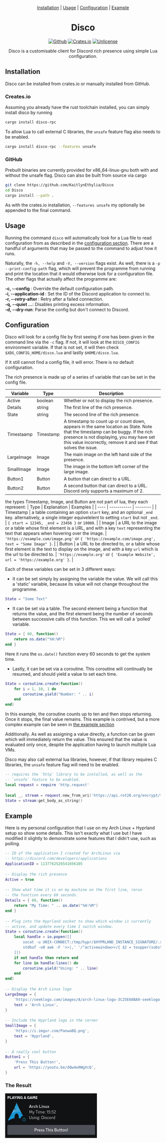 <div align="center">

[Installation](#installation) |
[Usage](#usage) |
[Configuration](#configuration) |
[Example](#example)

# Disco

[![Github](https://img.shields.io/badge/Github-KaitlynEthylia%2FDisco-cec2fc?logo=github&style=for-the-badge)](https://github.com/KaitlynEthylia/Disco)
[![Crates.io](https://img.shields.io/crates/v/disco-rpc?color=%23f7b679&logo=rust&style=for-the-badge)](https://crates.io/crates/disco-rpc)
[![Unlicense](https://img.shields.io/crates/l/terny?color=bfdfff&logo=unlicense&style=for-the-badge)](https://unlicense.org/)

Disco is a customisable client for Discord rich presence using
simple Lua configuration.

</div>

<a id="installation" />

## Installation

Disco can be installed from crates.io or manually installed from
GitHub.

### Creates.io

Assuming you already have the rust toolchain installed, you can simply
install disco by running

```sh
cargo install disco-rpc
```

To allow Lua to call external C libraries, the `unsafe` feature flag
also needs to be enabled.

```sh
cargo install disco-rpc --features unsafe
```

### GitHub

Prebuilt binaries are currently provided for x86_64-linux-gnu both
with and without the unsafe flag. Disco can also be built from source
via cargo

```sh
git clone https://github.com/KaitlynEthylia/Disco
cd Disco
cargo install --path .
```

As with the crates.io installation, `--features unsafe` my optionally
be appended to the final command.

<a id="usage" />

## Usage

Running the command `disco` will automatically look for a Lua file to
read configuration from as described in the
[configuration section](#configuration). There are a handful of
arguments that may be passed to the command to adjust how it runs.

Naturally, the `-h, --help` and `-V, --version` flags exist. As well,
there is a `-p --print-config-path` flag, which will prevent the
programme from running and print the location that it would otherwise
look for a configuration file.
The other flags that actually affect the programme are:

**-c, --config <FILE>**: Override the default configuration path.
<br />
**-i, --application-id <ID>**: Set the ID of the Discord application to connect to.
<br />
**-r, --retry-after <DELAY>**: Retry after a failed connection.
<br />
**-q, --quiet ...**: Disables printing excess information.
<br />
**-d, --dry-run**: Parse the config but don't connect to Discord.
<br />

<a id="configuration" />

## Configuration

Disco will look for a config file by first seeing if one has been
given in the command line via the `-c` flag. If not, it will look at
the `DISCO_CONFIG` environment variable. If that is not set, it will
then check `$XDG_CONFIG_HOME/disco.lua` and lastly `$HOME/disco.lua`.

If it still cannot find a config file, it will error. There is no
default configuration.

The rich presence is made up of a series of variable that can be set
in the config file.

| Variable | Type | Description |
| -------- | ---- | ----------- |
| Active | boolean | Whether or not to display the rich presence. |
| Details | string | The first line of the rich presence. |
| State | string | The second line of the rich presence. |
| Timestaamp | Timestamp | A timestamp to count up or count down, appears in the same location as State. Note that the timestamp can be buggy. If the rich presence is not displaying, you may have set this value incorrectly, remove it and see if that solves the issue. |
| LargeImage | Image | The main image on the left hand side of the presence. |
| SmallImage | Image | The image in the bottom left corner of the large image. |
| Button1 | Button | A button that can direct to a URL. |
| Button2 | Button | A second button that can direct to a URL. Discord only supports a maximum of 2. |

the types Timestamp, Image, and Button are not part of lua, they each
represent:
| Type | Explanation | Examples |
| ---- | ----------- | -------- |
| Timestamp | a table containing an option `start` key, and an optional `_end` key. alternatively, a single integer equivelelent to setting `start` but not `_end`. | `{ start = 12345, _end = 23456 }` or `10000`. |
| Image | a URL to the image or a table whose first element is a URL, and with a key `text` representing the text that appears when hovering over the image. | `'https://example.com/image.png'` or `{ 'https://example.com/image.png', text = "Some Image" }`. |
| Button | a URL to be directed to, or a table whose first element is the text to display on the image, and with a key `url` which is the url to be directed to. | `'https://example.org'` or `{ 'Example Website', url = 'https://example.org' }`. |

Each of these variables can be set in 3 different ways:

- It can be set simply by assigning the variable the value. We will
call this a 'static' variable, because its value will not change
throughout the programme.

```lua
State = "Some Text"
```

- It can be set via a table. The second element being a function that
returns the value, and the first element being the number of seconds
between successive calls of this function. This we will call a
'polled' variable.

```lua
State = { 60, function()
    return os.date("%H:%M")
end }
```

Here it runs the `os.date()` function every 60 seconds to get the
system time.

- Lastly, it can be set via a coroutine. This coroutine will
continually be resumed, and should yield a value to set each time.

```lua
State = coroutine.create(function()
    for i = 1, 10, 1 do
        coroutine.yield("Number: " .. i)
    end
end)
```

In this example, the coroutine counts up to ten and then stops
returning. Once it stops, the final value remains.
This example is contrived, but a more complex example can be seen
in [the example section](#example)

Additionally. As well as assigning a value directly, a function can be
given which will immediately return the value. This ensured that the
value is evaluated only once, despite the application having to launch
multiple Lua VMs.

Disco may also call external lua libraries, however, if that
library requires C libraries, the `unsafe` feature flag will need to
be enabled.

```lua
-- requires the `http` library to be installed, as well as the
-- `unsafe` feature to be enabled.
local request = require 'http.request'

local _, stream = request.new_from_uri('https://api.rot26.org/encrypt/test'):go()
State = stream:get_body_as_string()
```

<a id="example"/>

## Example

Here is my personal configuration that I use on my Arch Linux +
Hyprland setup so show some details. This isn't exactly what I use
but I have modified it slightly to demonstrate some features that
I didn't use, such as polling.

```lua
-- ID of the application I created for ArchLinux via
-- https://discord.com/developers/applications
ApplicationID = 1137762526541656105

-- Display the rich presence
Active = true

-- Show what time it is on my machine on the first line, rerun
-- the function every 60 seconds.
Details = { 60, function()
	return "My Time: " .. os.date("%H:%M")
end }

-- Plug into the Hyprland socket to show which window is currently
-- active, and update every time I switch window.
State = coroutine.create(function()
	local handle = io.popen([[
		socat -u UNIX-CONNECT:/tmp/hypr/$HYPRLAND_INSTANCE_SIGNATURE/.socket2.sock - |
		stdbuf -o0 awk -F '>>|,' '/^activewindow>>/{ $2 = toupper(substr($2, 1, 1)) substr($2, 2); print $2}'
	]])
	if not handle then return end
	for line in handle:lines() do
		coroutine.yield("Using: " .. line)
	end
end)

-- Display the Arch Linux logo
LargeImage = {
	'https://seeklogo.com/images/A/arch-linux-logo-3C25E68BA9-seeklogo.com.png',
	text = 'Arch Linux',
}

-- Include the Hyprland logo in the corner
SmallImage = {
	'https://i.imgur.com/PanwaBQ.png',
	text = 'Hyprland',
}

-- A really cool button
Button1 = {
	'Press This Button!',
	url = 'https://youtu.be/dQw4w9WgXcQ',
}
```

### The Result

![Discord Rich Presence](/etc/assets/example.png)
